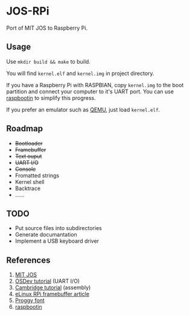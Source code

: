 JOS-RPi
=======

Port of MIT JOS to Raspberry Pi.

Usage
-----

Use `mkdir build && make` to build.

You will find `kernel.elf` and `kernel.img` in project directory.

If you have a Raspberry Pi with RASPBIAN, copy `kernel.img` to the boot partition and connect your computer to it's UART port.
You can use [raspbootin](https://github.com/mrvn/raspbootin) to simplify this progress.

If you prefer an emulator such as [QEMU](https://github.com/Torlus/qemu/tree/rpi), just load `kernel.elf`.

Roadmap
-------

  * ~~Bootloader~~
  * ~~Framebuffer~~
  * ~~Text ouput~~
  * ~~UART I/O~~
  * ~~Console~~
  * Fromatted strings
  * Kernel shell
  * Backtrace
  * ......

TODO
----

  * Put source files into subdirectories
  * Generate documantation
  * Implement a USB keyboard driver

References
----------

 1. [MIT JOS](http://pdosnew.csail.mit.edu/6.828/2014/)
 2. [OSDev tutorial](http://wiki.osdev.org/ARM_RaspberryPi_Tutorial_C) (UART I/O)
 3. [Cambridge tutorial](http://www.cl.cam.ac.uk/projects/raspberrypi/tutorials/os/) (assembly)
 4. [eLinux RPi framebuffer article](http://elinux.org/RPi_Framebuffer)
 5. [Proggy font](http://www.proggyfonts.net/download/)
 6. [raspbootin](https://github.com/mrvn/raspbootin)
